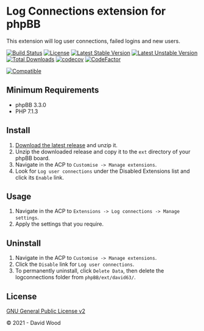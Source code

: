 # Log Connections extension for phpBB

This extension will log user connections, failed logins and new users.

[![Build Status](https://github.com/david63/logconnections/workflows/Tests/badge.svg)](https://github.com/phpbb-extensions/david63/logconnections)
[![License](https://poser.pugx.org/david63/logconnections/license)](https://packagist.org/packages/david63/logconnections)
[![Latest Stable Version](https://poser.pugx.org/david63/logconnections/v/stable)](https://packagist.org/packages/david63/logconnections)
[![Latest Unstable Version](https://poser.pugx.org/david63/logconnections/v/unstable)](https://packagist.org/packages/david63/logconnections)
[![Total Downloads](https://poser.pugx.org/david63/logconnections/downloads)](https://packagist.org/packages/david63/logconnections)
[![codecov](https://codecov.io/gh/david63/logconnections/branch/master/graph/badge.svg?token=D2500PgRex)](https://codecov.io/gh/david63/logconnections)
[![CodeFactor](https://www.codefactor.io/repository/github/david63/logconnections/badge)](https://www.codefactor.io/repository/github/david63/logconnections)

[![Compatible](https://img.shields.io/badge/compatible-phpBB:3.3.x-blue.svg)](https://shields.io/)

## Minimum Requirements
* phpBB 3.3.0
* PHP 7.1.3

## Install
1. [Download the latest release](https://github.com/david63/logconnections/archive/3.2.zip) and unzip it.
2. Unzip the downloaded release and copy it to the `ext` directory of your phpBB board.
3. Navigate in the ACP to `Customise -> Manage extensions`.
4. Look for `Log user connections` under the Disabled Extensions list and click its `Enable` link.

## Usage
1. Navigate in the ACP to `Extensions -> Log connections -> Manage settings`.
2. Apply the settings that you require.

## Uninstall
1. Navigate in the ACP to `Customise -> Manage extensions`.
2. Click the `Disable` link for `Log user connections`.
3. To permanently uninstall, click `Delete Data`, then delete the logconnections folder from `phpBB/ext/david63/`.

## License
[GNU General Public License v2](http://opensource.org/licenses/GPL-2.0)

© 2021 - David Wood